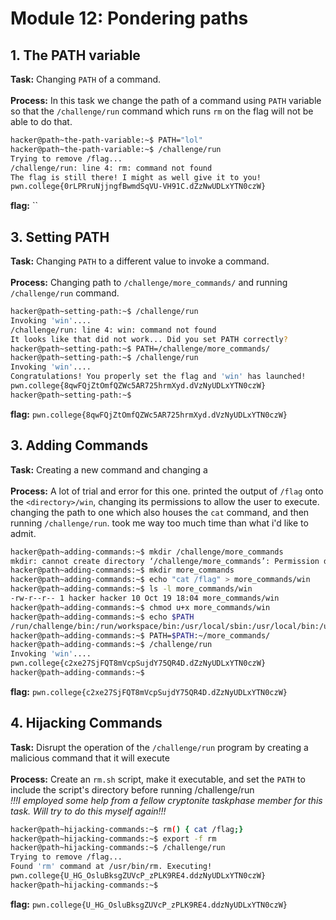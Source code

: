 # Module 12: Pondering paths
## 1. The PATH variable
**Task:** Changing `PATH` of a command.
</br></br>
**Process:** In this task we change the path of a command using `PATH` variable so that the `/challenge/run` command which runs `rm` on the flag will not be able to do that.
</br>
```bash
hacker@path~the-path-variable:~$ PATH="lol"
hacker@path~the-path-variable:~$ /challenge/run
Trying to remove /flag...
/challenge/run: line 4: rm: command not found
The flag is still there! I might as well give it to you!
pwn.college{0rLPRruNjjngfBwmdSqVU-VH91C.dZzNwUDLxYTN0czW}
```
**flag:** ``
## 3. Setting PATH
**Task:** Changing `PATH` to a different value to invoke a command.
</br></br>
**Process:** Changing path to `/challenge/more_commands/` and running `/challenge/run` command.
</br>
```bash
hacker@path~setting-path:~$ /challenge/run
Invoking 'win'....
/challenge/run: line 4: win: command not found
It looks like that did not work... Did you set PATH correctly?
hacker@path~setting-path:~$ PATH=/challenge/more_commands/
hacker@path~setting-path:~$ /challenge/run
Invoking 'win'....
Congratulations! You properly set the flag and 'win' has launched!
pwn.college{8qwFQjZtOmfQZWc5AR725hrmXyd.dVzNyUDLxYTN0czW}
hacker@path~setting-path:~$
```
**flag:** `pwn.college{8qwFQjZtOmfQZWc5AR725hrmXyd.dVzNyUDLxYTN0czW}`
## 3. Adding Commands
**Task:** Creating a new command and changing a 
</br></br>
**Process:** A lot of trial and error for this one. printed the output of `/flag` onto the `<directory>/win`, changing its permissions to allow the user to execute. changing the path to one which also houses the `cat` command, and then running `/challenge/run`. took me way too much time than what i'd like to admit.
</br>
```bash
hacker@path~adding-commands:~$ mkdir /challenge/more_commands
mkdir: cannot create directory ‘/challenge/more_commands’: Permission denied
hacker@path~adding-commands:~$ mkdir more_commands
hacker@path~adding-commands:~$ echo "cat /flag" > more_commands/win
hacker@path~adding-commands:~$ ls -l more_commands/win
-rw-r--r-- 1 hacker hacker 10 Oct 19 18:04 more_commands/win
hacker@path~adding-commands:~$ chmod u+x more_commands/win
hacker@path~adding-commands:~$ echo $PATH
/run/challenge/bin:/run/workspace/bin:/usr/local/sbin:/usr/local/bin:/usr/sbin:/usr/bin:/sbin:/bin
hacker@path~adding-commands:~$ PATH=$PATH:~/more_commands/
hacker@path~adding-commands:~$ /challenge/run
Invoking 'win'....
pwn.college{c2xe27SjFQT8mVcpSujdY75QR4D.dZzNyUDLxYTN0czW}
hacker@path~adding-commands:~$
```
**flag:** `pwn.college{c2xe27SjFQT8mVcpSujdY75QR4D.dZzNyUDLxYTN0czW}`
## 4. Hijacking Commands 
**Task:** Disrupt the operation of the `/challenge/run` program by creating a malicious command that it will execute
</br></br>
**Process:** Create an `rm.sh` script, make it executable, and set the `PATH` to include the script's directory before running /challenge/run
</br>
_!!!I employed some help from a fellow cryptonite taskphase member for this task. Will try to do this myself again!!!_
```bash
hacker@path~hijacking-commands:~$ rm() { cat /flag;}
hacker@path~hijacking-commands:~$ export -f rm
hacker@path~hijacking-commands:~$ /challenge/run
Trying to remove /flag...
Found 'rm' command at /usr/bin/rm. Executing!
pwn.college{U_HG_OsluBksgZUVcP_zPLK9RE4.ddzNyUDLxYTN0czW}
hacker@path~hijacking-commands:~$
```
**flag:** `pwn.college{U_HG_OsluBksgZUVcP_zPLK9RE4.ddzNyUDLxYTN0czW}`
